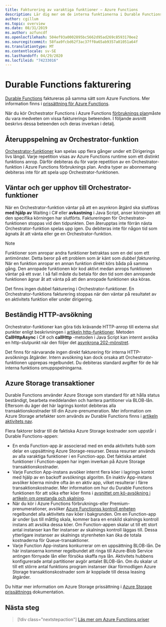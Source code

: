 ```yaml
---
title: Fakturering av varaktiga funktioner – Azure Functions
description: Lär dig mer om de interna funktionerna i Durable Functions och hur de påverkar faktureringen för Azure Functions.
author: cgillum
ms.topic: overview
ms.date: 08/31/2019
ms.author: azfuncdf
ms.openlocfilehash: 504ef93a0002895bc5662d95ad269c8593170ee2
ms.sourcegitcommit: 58faa9fcbd62f3ac37ff0a65ab9357a01051a64f
ms.translationtype: MT
ms.contentlocale: sv-SE
ms.lasthandoff: 04/29/2020
ms.locfileid: "74233016"
---
```

# <a name="durable-functions-billing"></a>Durable Functions fakturering

[Durable Functions](durable-functions-overview.md) faktureras på samma sätt som Azure Functions. Mer information finns i [prissättning för Azure Functions](https://azure.microsoft.com/pricing/details/functions/).

När du kör Orchestrator Functions i Azure Functions [förbruknings plan](../functions-scale.md#consumption-plan)måste du vara medveten om vissa fakturerings beteenden. I följande avsnitt beskrivs dessa beteenden och deras inverkan i detalj.

## <a name="orchestrator-function-replay-billing"></a>Återuppspelning av Orchestrator-funktion

[Orchestrator-funktioner](durable-functions-orchestrations.md) kan spelas upp flera gånger under ett Dirigerings livs längd. Varje repetition visas av Azure Functions runtime som ett distinkt funktions anrop. Därför debiteras du för varje repetition av en Orchestrator-funktion i Azure Functions förbruknings plan. Andra typer av abonnemang debiteras inte för att spela upp Orchestrator-funktionen.

## <a name="awaiting-and-yielding-in-orchestrator-functions"></a>Väntar och ger upphov till Orchestrator-funktioner

När en Orchestrator-funktion väntar på att en asynkron åtgärd ska slutföras **med hjälp av** Waiting i C# eller **avkastning** i Java Script, anser körningen att den specifika körningen har slutförts. Faktureringen för Orchestrator-funktionen stoppas vid den tidpunkten. Den återupptas inte förrän nästa Orchestrator-funktion spelas upp igen. Du debiteras inte för någon tid som ägnats åt att vänta eller ge en Orchestrator-funktion.

> [!NOTE]
> Funktioner som anropar andra funktioner betraktas som en del som ett antimönster. Detta beror på ett problem som är känt som _dubbel fakturering_. När en funktion anropar en annan funktion direkt körs båda på samma gång. Den anropade funktionen kör kod aktivt medan anrops funktionen väntar på ett svar. I så fall måste du betala för den tid som den anropande funktionen ägnar åt att vänta på att den anropade funktionen ska köras.
>
> Det finns ingen dubbel fakturering i Orchestrator-funktioner. En Orchestrator-funktions fakturering stoppas när den väntar på resultatet av en aktivitets funktion eller under dirigering.

## <a name="durable-http-polling"></a>Beständig HTTP-avsökning

Orchestrator-funktioner kan göra tids krävande HTTP-anrop till externa slut punkter enligt beskrivningen i [artikeln http-funktioner](durable-functions-http-features.md). Metoden **CallHttpAsync** i C# och **callHttp** -metoden i Java Script kan internt avsöka en http-slutpunkt när den följer det [asynkrona 202-mönstret](durable-functions-http-features.md#http-202-handling).

Det finns för närvarande ingen direkt fakturering för interna HTTP-avsöknings åtgärder. Intern avsökning kan dock orsaka att Orchestrator-funktionen upprepas regelbundet. Du debiteras standard avgifter för de här interna funktions omuppspelningarna.

## <a name="azure-storage-transactions"></a>Azure Storage transaktioner

Durable Functions använder Azure Storage som standard för att hålla status beständigt, bearbeta meddelanden och hantera partitioner via BLOB-lån. Eftersom du äger det här lagrings kontot debiteras alla transaktionskostnader till din Azure-prenumeration. Mer information om Azure Storage artefakter som används av Durable Functions finns i [artikeln aktivitets nav](durable-functions-task-hubs.md).

Flera faktorer bidrar till de faktiska Azure Storage kostnader som uppstår i Durable Functions-appen:

* En enda Function-app är associerad med en enda aktivitets hubb som delar en uppsättning Azure Storage-resurser. Dessa resurser används av alla varaktiga funktioner i en Function-app. Det faktiska antalet funktioner i Function-appen har ingen inverkan på Azure Storage transaktionskostnader.
* Varje Function App-instans avsöker internt flera köer i lagrings kontot med hjälp av en backoff avsöknings algoritm. En inaktiv App-instans avsöker köerna mindre ofta än en aktiv app, vilket resulterar i färre transaktionskostnader. Mer information om hur du Durable Functions funktionen för att söka efter köer finns i [avsnittet om kö-avsökning i artikeln om prestanda och skalning](durable-functions-perf-and-scale.md#queue-polling).
* När du kör i Azure Functions förbruknings-eller Premium-prenumerationer, avsöker [Azure Functionss kontroll enheten](../functions-scale.md#how-the-consumption-and-premium-plans-work) regelbundet alla aktivitets nav köer i bakgrunden. Om en Function-app är under ljus till måttlig skala, kommer bara en enskild skalnings kontroll instans att avsöka dessa köer. Om Function-appen skalar ut till ett stort antal instanser kan fler instanser av skalnings kontroll läggas till. Dessa ytterligare instanser av skalnings styrenheten kan öka de totala kostnaderna för Queue-transaktioner.
* Varje Function App-instans konkurrerar om en uppsättning BLOB-lån. De här instanserna kommer regelbundet att ringa till Azure-Blob Service antingen förnyade lån eller försöka skaffa nya lån. Aktivitets hubbens konfigurerade antal partitioner avgör antalet BLOB-lån. Om du skalar ut till ett större antal funktions program instanser ökar förmodligen Azure Storage transaktionskostnader som är kopplade till dessa leasing åtgärder.

Du hittar mer information om Azure Storage prissättning i [Azure Storage prissättnings](https://azure.microsoft.com/pricing/details/storage/) dokumentation. 

## <a name="next-steps"></a>Nästa steg

> [!div class="nextstepaction"]
> [Läs mer om Azure Functions priser](https://azure.microsoft.com/pricing/details/functions/)
